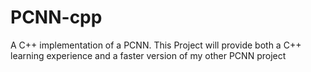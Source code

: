# PCNN-cpp
A C++ implementation of a PCNN. This Project will provide both a C++ learning experience and a faster version of my other PCNN project
